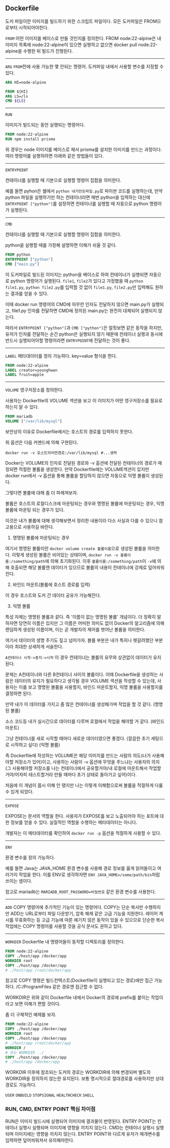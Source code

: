 ## Dockerfile
도커 파일이란 이미지를 빌드하기 위한 스크립트 파일이다. 모든 도커파일은 FROM으로부터 시작되어야한다.

`FROM`
어떤 이미지를 베이스로 만들 것인지를 정의한다.
FROM node:22-alpine은 내 이미지 목록에 node:22-alpine이 있으면 실행하고 없으면 docker pull node:22-alpine을 수행한 뒤 빌드가 진행된다.

---

`ARG`
`FROM`전에 사용 가능한 몇 안되는 명령어. 도커파일 내에서 사용할 변수를 지정할 수 있다.
```dockerfile
ARG HI=node-alpine

FROM ${HI}
ARG LS=/ls
CMD ${LS}
```

---

`RUN`

이미지가 빌드되는 동안 실행되는 명령어다.

```dockerfile
FROM node:22-alpine
RUN npm install prisma
```

위 경우는 node 이미지를 베이스로 해서 prisma를 설치한 이미지를 만드는 과정이다. 여러 명령어를 실행하려면 아래와 같은 방법들이 있다.

---

`ENTRYPOINT`

컨테이너를 실행할 때 기본으로 실행할 명령어 집합을 의미한다.

예를 들면 pyhon은 쉘에서 `python 내가만든파일.py`로 파이썬 코드를 실행하는데, 만약 python 파일을 실행하기만 하는 컨테이너라면 매번 python을 입력하는 대신에 `ENTRYPOINT ["python"]`를 설정하면 컨테이너를 실행할 때 자동으로 python 명령어가 실행된다.

---

`CMD`

컨테이너를 실행할 때 기본으로 실행할 명령어 집합을 의미한다.

python을 실행할 때를 가정해 설명하면 이해가 쉬울 것 같다.

```dockerfile
FROM python
ENTRYPOINT ["python"]
CMD ["main.py"]
```

이 도커파일로 빌드된 이미지는 python을 베이스로 하여 컨테이너가 실행되면 자동으로 python 명령어가 실행된다. `file1`, `file2`가 있다고 가정했을 때 `python file1.py`, `python file2.py`를 입력할 것 없이 `file1.py`, `file2.py`만 입력해도 원하는 결과를 얻을 수 있다.

이때 docker run 명령어의 CMD에 아무런 인자도 전달하지 않으면 main.py가 실행되고, file1.py 인자를 전달하면 CMD에 정의된 main.py는 완전히 대체되어 실행되지 않는다.

따라서 `ENTRYPOINT ["python"]`과 `CMD ["python"]`은 얼핏보면 같은 동작을 하지만, 유저가 인자를 전달하는 순간 python은 실행되지 않기 때문에 컨테이너 실행과 동시에 반드시 실행되어야할 명령어라면 `ENTRYPOINT`에 전달하는 것이 좋다.

---

`LABEL`
메타데이터를 정의 가능하다.
key=value 형식을 띈다.

```dockerfile
FROM node:22-alpine
LABEL creator=younghwan
LABEL fruit=apple
```

---

`VOLUME`
영구저장소를 정의한다.

사용자는 Dockerfile의 VOLUME 섹션을 보고 이 이미지가 어떤 영구저장소를 필요로하는지 알 수 있다.

```dockerfile
FROM mariadb
VOLUME ["/var/lib/mysql"]
```

보안상의 이유로 Dockerfile에서는 호스트의 경로를 입력하지 못한다.

위 옵션은 다음 커맨드에 의해 구현된다.

```shell
docker run -v 호스트의어떤경로:/var/lib/mysql #...생략
```

Docker는 VOLUME의 인자로 전달된 경로와 -v 옵션에 전달된 컨테이너의 경로가 매칭되면 적절한 볼륨을 생성한다. 만약 Dockerfile에는 VOLUME섹션이 있지만 docker run에서 -v 옵션을 통해 볼륨을 할당하지 않으면 자동으로 익명 볼륨이 생성된다.

그렇다면 볼륨에 대해 좀 더 파헤쳐보자.

볼륨은 호스트의 로컬디스크에 마운팅되는 경우와 명명된 볼륨에 마운팅되는 경우, 익명 볼륨에 마운팅 되는 경우가 있다.

이것은 내가 볼륨에 대해 생각해보면서 정리한 내용이라 다소 사실과 다를 수 있으니 참고용으로 사용하길 바란다.

1. 명명된 볼륨에 마운팅되는 경우

여기서 명명된 볼륨이란 `docker volume create 볼륨이름`으로 생성된 볼륨을 의미한다. 이렇게 생성된 볼륨은 비어있는 상태이며, `docker run -v 볼륨이름:/something/path`에 의해 초기화된다. 이후 `볼륨이름:/something/path`이 `-v`에 의해 호출되면 해당 볼륨엔 데이터가 있으므로 볼륨의 내용이 컨테이너에 강제로 덮어씌워진다.

2. 바인드 마운트(볼륨에 호스트 경로를 입력)

이 경우 호스트와 도커 간 데이터 공유가 가능해진다.

3. 익명 볼륨

특성 자체는 명명된 볼륨과 같다. 즉 '이름이 없는 명명된 볼륨' 개념이다. 더 정확히 말하자면 당연히 이름은 있지만 그 이름은 어떠한 의미도 없이 Docker의 알고리즘에 의해 랜덤하게 생성된 이름이며, 이는 곧 개발자의 제어를 벗어난 볼륨을 의미한다.

여기서 데이터의 생명 주기도 짚고 넘어가자. 볼륨 부분은 내가 특히나 헷갈려했던 부분이라 최대한 상세하게 서술한다.

`A컨테이너 시작->중지->시작`
이 경우 컨테이너는 볼륨의 유무와 상관없이 데이터가 유지된다.

문제는 A컨테이너와 다른 B컨테이너 사이의 볼륨이다. 이때 Dockerfile을 생성하는 사람은 데이터의 유지가 필요하다고 생각될 경우 VOLUME 섹션을 작성할 수 있는데, 사용자는 이를 보고 명명된 볼륨을 사용할지, 바인드 마운트할지, 익명 볼륨을 사용할지를 결정하면 된다.

만약 내가 이 데이터를 가지고 좀 많은 컨테이너를 생성해가며 작업을 할 것 같다. (명명된 볼륨)

소스 코드등 내가 실시간으로 데이터를 다루며 로컬에서 작업을 해야할 거 같다. (바인드 마운트)

그냥 컨테이너를 새로 시작할 때마다 새로운 데이터였으면 좋겠다. (깔끔한 초기 세팅으로 시작하고 싶다) (익명 볼륨)

즉 Dockerfile에 작성하는 VOLUME은 해당 이미지를 만드는 사람의 의도(너가 사용해야할 저장소가 있어)이고, 사용하는 사람이 -v 옵션에 무엇을 주느냐는 사용자의 의지(그 사용해야할 저장소를 나는 컨테이너에서 공유할거야/내 로컬에 마운트해서 작업할거야/어차피 테스트할거라 만들 때마다 초기 상태로 돌아가고 싶어)이다.

처음에 이 개념이 몹시 이해 안 됐지만 나는 이렇게 이해함으로써 볼륨을 적절하게 다룰 수 있게 되었다.

---

`EXPOSE`

EXPOSE는 문서의 역할을 한다. 사용자가 EXPOSE를 보고 노출되어야 하는 포트에 대한 정보를 얻을 수 있다. 실질적인 역할을 수행하는 메타데이터는 아니다.

개발자는 이 메타데이터를 확인하여 `docker run -p` 옵션을 적절하게 사용할 수 있다.

---

`ENV`

환경 변수를 정의 가능하다.

예를 들면 Java는 JAVA_HOME 환경 변수를 사용해 경로 정보를 옳게 읽어들이고 여러가지 작업을 한다. 이를 ENV로 생각하자면 `ENV JAVA_HOME=/some/path/bin`처럼 쓰이는 셈이다.

참고로 mariadb는 `MARIADB_ROOT_PASSWORD=비밀번호` 같은 환경 변수를 사용한다.

---

`ADD`
COPY 명령어에 추가적인 기능이 있는 명령어다. COPY는 단순 복사만 수행하지만 ADD는 URL로부터 파일 다운받기, 압축 해제 같은 고급 기능을 지원한다. 레이어 캐시를 무효화하는 등 고급 기능에 따른 예기치 않은 동작이 있을 수 있으므로 단순한 복사 작업에는 COPY 명령어를 사용할 것을 공식 문서도 권하고 있다.

---

`WORKDIR`
Dockerfile 내 명령어들이 동작할 디렉토리를 정의한다.

```dockerfile
FROM node:22-alpine
COPY ./host/app /docker/app
WORKDIR root
COPY ./host/app /docker/app
# ./host/app /root/docker/app
```

참고로 COPY 명령은 빌드컨텍스트(Dockerfile이 실행되고 있는 경로)에만 접근 가능하다. /C:/ProgramFiles 같은 경로엔 접근할 수 없다.

WORKDIR은 위와 같이 Dockerfile 내에서 Docker의 경로에 prefix를 붙이는 작업이라고 보면 이해가 편할 것이다.

좀 더 구체적인 예제를 보자.

```dockerfile
FROM node:22-alpine
COPY ./host/app /docker/app
WORKDIR root
COPY ./host/app /docker/app
# ./host/app /root/docker/app
WORKDIR /
# 또는 WORKDIR ../
COPY ./host/app /docker/app
# ./host/app /docker/app
```

WORKDIR 이후에 참조되는 도커의 경로는 WORKDIR에 의해 변경되며 별도의 WORKDIR을 정의하지 않는한 유지된다. 보통 명시적으로 절대경로를 사용하지만 상대경로도 가능하다.

`USER`
`ONBUILD`
`STOPSIGNAL`
`HEALTHCHECK`
`SHELL`

### RUN, CMD, ENTRY POINT 핵심 차이점

RUN은 이미지 빌드시에 실행되어 이미지에 결과물이 반영된다.
ENTRY POINT는 컨테이너 실행시 실행되며 이미지에 영향을 끼치지 않는다.
CMD는 컨테이너 실행시 실행되며 이미지에는 영향을 끼치지 않는다. ENTRY POINT와 다르게 유저가 매개변수를 입력하면 덮어씌워져서 유의해야한다.